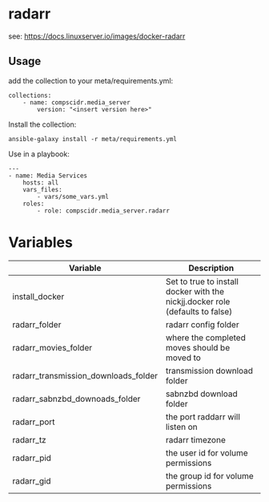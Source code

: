 # radarr
see: https://docs.linuxserver.io/images/docker-radarr

## Usage
add the collection to your meta/requirements.yml:
```
collections:
    - name: compscidr.media_server
        version: "<insert version here>"
```

Install the collection:
```
ansible-galaxy install -r meta/requirements.yml
```

Use in a playbook:
```
---
- name: Media Services
    hosts: all
    vars_files:
        - vars/some_vars.yml
    roles:
        - role: compscidr.media_server.radarr
```

# Variables
Variable                                | Description
--------------------------------------- | ------------------------------------------------------------------------------------------------------------------------------------------------------------------------------------------------------
install_docker                          | Set to true to install docker with the nickjj.docker role (defaults to false)
radarr_folder                           | radarr config folder
radarr_movies_folder                    | where the completed moves should be moved to
radarr_transmission_downloads_folder    | transmission download folder
radarr_sabnzbd_downoads_folder          | sabnzbd download folder
radarr_port                             | the port raddarr will listen on
radarr_tz                               | radarr timezone
radarr_pid                              | the user id for volume permissions
radarr_gid                              | the group id for volume permissions